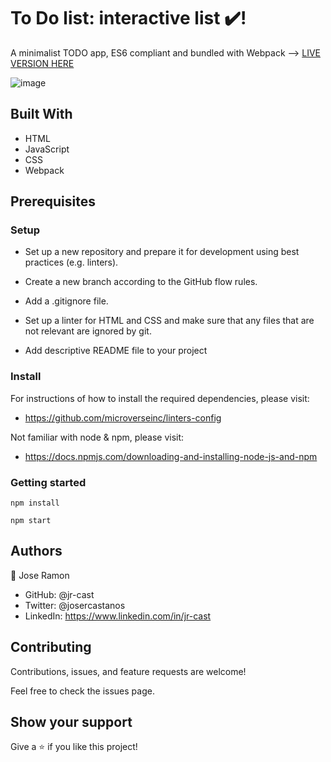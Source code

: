 # To Do list: interactive list ✔️!

A minimalist TODO app, ES6 compliant and bundled with Webpack --> [LIVE VERSION HERE](https://jr-cast.github.io/todo-app/dist/)

![image](https://user-images.githubusercontent.com/58822719/165874818-3cd1d58b-3a89-40d0-b42e-7fb96229a1e8.png)


## Built With

- HTML
- JavaScript
- CSS
- Webpack

## Prerequisites

### Setup

- Set up a new repository and prepare it for development using best practices (e.g. linters).
- Create a new branch according to the GitHub flow rules.
- Add a .gitignore file.
- Set up a linter for HTML and CSS and make sure that any files that are not relevant are ignored by git.

- Add descriptive README file to your project

### Install

For instructions of how to install the required dependencies, please visit:

- https://github.com/microverseinc/linters-config

Not familiar with node & npm, please visit:

- https://docs.npmjs.com/downloading-and-installing-node-js-and-npm

### Getting started
```
npm install
```
```
npm start
```
## Authors

:bust_in_silhouette: Jose Ramon

- GitHub: @jr-cast
- Twitter: @josercastanos
- LinkedIn: https://www.linkedin.com/in/jr-cast


## Contributing

Contributions, issues, and feature requests are welcome!

Feel free to check the issues page.

## Show your support

Give a :star: if you like this project!
